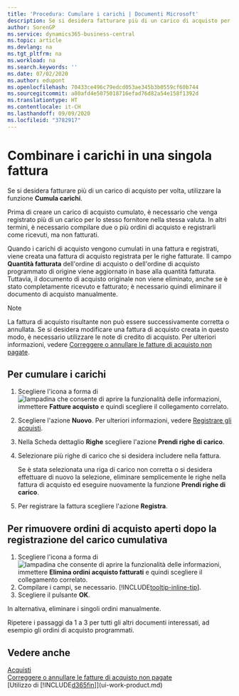 ```yaml
---
title: 'Procedura: Cumulare i carichi | Documenti Microsoft'
description: Se si desidera fatturare più di un carico di acquisto per volta, utilizzare la funzione Cumula carichi.
author: SorenGP
ms.service: dynamics365-business-central
ms.topic: article
ms.devlang: na
ms.tgt_pltfrm: na
ms.workload: na
ms.search.keywords: ''
ms.date: 07/02/2020
ms.author: edupont
ms.openlocfilehash: 70433ce496c79edcd053ae345b3b0559cf60b744
ms.sourcegitcommit: a80afd4e5075018716efad76d82a54e158f1392d
ms.translationtype: HT
ms.contentlocale: it-CH
ms.lasthandoff: 09/09/2020
ms.locfileid: "3782917"
---
```

# <a name="combine-receipts-on-a-single-invoice"></a>Combinare i carichi in una singola fattura

Se si desidera fatturare più di un carico di acquisto per volta, utilizzare la funzione **Cumula carichi**.  

Prima di creare un carico di acquisto cumulato, è necessario che venga registrato più di un carico per lo stesso fornitore nella stessa valuta. In altri termini, è necessario compilare due o più ordini di acquisto e registrarli come ricevuti, ma non fatturati.  

Quando i carichi di acquisto vengono cumulati in una fattura e registrati, viene creata una fattura di acquisto registrata per le righe fatturate. Il campo **Quantità fatturata** dell'ordine di acquisto o dell'ordine di acquisto programmato di origine viene aggiornato in base alla quantità fatturata. Tuttavia, il documento di acquisto originale non viene eliminato, anche se è stato completamente ricevuto e fatturato; è necessario quindi eliminare il documento di acquisto manualmente.  

> [!NOTE]
> La fattura di acquisto risultante non può essere successivamente corretta o annullata. Se si desidera modificare una fattura di acquisto creata in questo modo, è necessario utilizzare le note di credito di acquisto. Per ulteriori informazioni, vedere [Correggere o annullare le fatture di acquisto non pagate](purchasing-how-correct-cancel-unpaid-purchase-invoices.md).

## <a name="to-combine-receipts"></a>Per cumulare i carichi

1. Scegliere l'icona a forma di ![lampadina che consente di aprire la funzionalità delle informazioni](media/ui-search/search_small.png "Informazioni sull'operazione che si desidera eseguire"), immettere **Fatture acquisto** e quindi scegliere il collegamento correlato.  
2. Scegliere l'azione **Nuovo**. Per ulteriori informazioni, vedere [Registrare gli acquisti](purchasing-how-record-purchases.md).  
3. Nella Scheda dettaglio **Righe** scegliere l'azione **Prendi righe di carico**.  
4. Selezionare più righe di carico che si desidera includere nella fattura.  

    Se è stata selezionata una riga di carico non corretta o si desidera effettuare di nuovo la selezione, eliminare semplicemente le righe nella fattura di acquisto ed eseguire nuovamente la funzione **Prendi righe di carico**.  
5. Per registrare la fattura scegliere l'azione **Registra**.  

## <a name="to-remove-open-purchase-orders-after-combined-receipt-posting"></a>Per rimuovere ordini di acquisto aperti dopo la registrazione del carico cumulativa

1. Scegliere l'icona a forma di ![lampadina che consente di aprire la funzionalità delle informazioni](media/ui-search/search_small.png "Informazioni sull'operazione che si desidera eseguire"), immettere **Elimina ordini acquisto fatturati** e quindi scegliere il collegamento correlato.  
2. Compilare i campi, se necessario. [!INCLUDE[tooltip-inline-tip](includes/tooltip-inline-tip_md.md)].
3. Scegliere il pulsante **OK**.  

In alternativa, eliminare i singoli ordini manualmente.

Ripetere i passaggi da 1 a 3 per tutti gli altri documenti interessati, ad esempio gli ordini di acquisto programmati.

## <a name="see-also"></a>Vedere anche

[Acquisti](purchasing-manage-purchasing.md)  
[Correggere o annullare le fatture di acquisto non pagate](purchasing-how-correct-cancel-unpaid-purchase-invoices.md)  
[Utilizzo di [!INCLUDE[d365fin](includes/d365fin_md.md)]](ui-work-product.md)  
